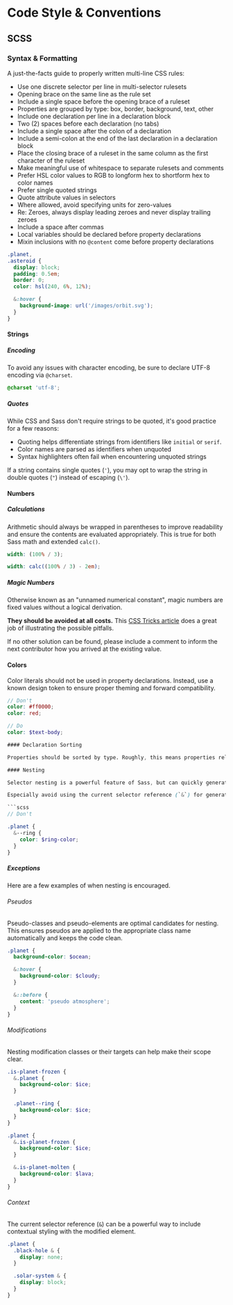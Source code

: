 # Code Style & Conventions

## SCSS

### Syntax & Formatting

A just-the-facts guide to properly written multi-line CSS rules:

- Use one discrete selector per line in multi-selector rulesets
- Opening brace on the same line as the rule set
- Include a single space before the opening brace of a ruleset
- Properties are grouped by type: box, border, background, text, other
- Include one declaration per line in a declaration block
- Two (2) spaces before each declaration (no tabs)
- Include a single space after the colon of a declaration
- Include a semi-colon at the end of the last declaration in a declaration block
- Place the closing brace of a ruleset in the same column as the first character of the ruleset
- Make meaningful use of whitespace to separate rulesets and comments
- Prefer HSL color values to RGB to longform hex to shortform hex to color names
- Prefer single quoted strings
- Quote attribute values in selectors
- Where allowed, avoid specifying units for zero-values
- Re: Zeroes, always display leading zeroes and never display trailing zeroes
- Include a space after commas
- Local variables should be declared before property declarations
- Mixin inclusions with no `@content` come before property declarations

```scss
.planet,
.asteroid {
  display: block;
  padding: 0.5em;
  border: 0;
  color: hsl(240, 6%, 12%);

  &:hover {
    background-image: url('/images/orbit.svg');
  }
}
```

#### Strings

##### Encoding

To avoid any issues with character encoding, be sure to declare UTF-8 encoding via `@charset`.

```scss
@charset 'utf-8';
```

##### Quotes

While CSS and Sass don't require strings to be quoted, it's good practice for a few reasons:

- Quoting helps differentiate strings from identifiers like `initial` or `serif`.
- Color names are parsed as identifiers when unquoted
- Syntax highlighters often fail when encountering unquoted strings

If a string contains single quotes (`'`), you may opt to wrap the string in double quotes (`"`) instead of escaping (`\'`).

#### Numbers

##### Calculations

Arithmetic should always be wrapped in parentheses to improve readability and ensure the contents are evaluated appropriately. This is true for both Sass math and extended `calc()`.

```scss
width: (100% / 3);

width: calc((100% / 3) - 2em);
```

##### Magic Numbers

Otherwise known as an "unnamed numerical constant", magic numbers are fixed values without a logical derivation.

**They should be avoided at all costs.** This <a href="https://css-tricks.com/magic-numbers-in-css/">CSS Tricks article</a> does a great job of illustrating the possible pitfalls.

If no other solution can be found, please include a comment to inform the next contributor how you arrived at the existing value.

#### Colors

Color literals should not be used in property declarations. Instead, use a known design token to ensure proper theming and forward compatibility.

```scss
// Don't
color: #ff0000;
color: red;

// Do
color: $text-body;

#### Declaration Sorting

Properties should be sorted by type. Roughly, this means properties related to box, border, background, text, then others. Specifically, we refer to the <a href="https://github.com/cahamilton/stylelint-config-property-sort-order-smacss#readme">SMACSS</a> standard.

#### Nesting

Selector nesting is a powerful feature of Sass, but can quickly generate over-specific CSS. These guidelines should help keep code efficient without problematic results. Generally, generating selectors via nesting should be avoided - with a hard limit at nesting 3 levels deep.

Especially avoid using the current selector reference (`&`) for generating class names. While individual modules may appear tidy, this makes those selectors unsearchable since they do not exist in the codebase.

```scss
// Don't

.planet {
  &--ring {
    color: $ring-color;
  }
}
```

##### Exceptions

Here are a few examples of when nesting is encouraged.

###### Pseudos

Pseudo-classes and pseudo-elements are optimal candidates for nesting. This ensures pseudos are applied to the appropriate class name automatically and keeps the code clean.

```scss
.planet {
  background-color: $ocean;

  &:hover {
    background-color: $cloudy;
  }

  &::before {
    content: 'pseudo atmosphere';
  }
}
```

###### Modifications

Nesting modification classes or their targets can help make their scope clear.

```scss
.is-planet-frozen {
  &.planet {
    background-color: $ice;
  }

  .planet--ring {
    background-color: $ice;
  }
}

.planet {
  &.is-planet-frozen {
    background-color: $ice;
  }

  &.is-planet-molten {
    background-color: $lava;
  }
}
```

###### Context

The current selector reference (`&`) can be a powerful way to include contextual styling with the modified element.

```scss
.planet {
  .black-hole & {
    display: none;
  }

  .solar-system & {
    display: block;
  }
}
```
